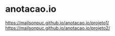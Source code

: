 # anotacao.io
https://mailsonpuc.github.io/anotacao.io/projeto1/
https://mailsonpuc.github.io/anotacao.io/projeto2/
